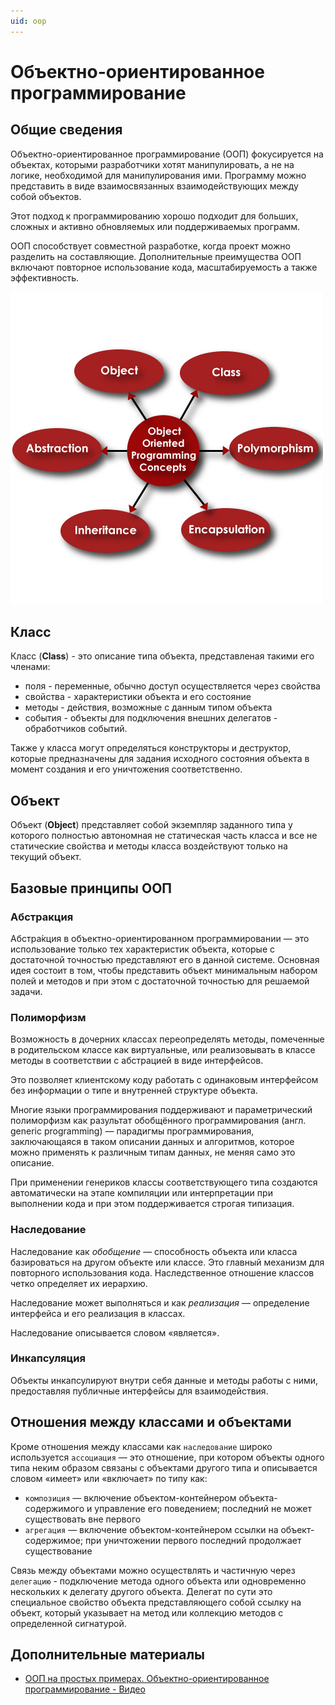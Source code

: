 ```yaml
---
uid: oop
---
```


# Объектно-ориентированное программирование

## Общие сведения

Объектно-ориентированное программирование (ООП) фокусируется на объектах, которыми разработчики хотят манипулировать, а не на логике, необходимой для манипулирования ими. Программу можно представить в виде взаимосвязанных взаимодействующих между собой объектов.

Этот подход к программированию хорошо подходит для больших, сложных и активно обновляемых или поддерживаемых программ.

ООП способствует совместной разработке, когда проект можно разделить на составляющие. Дополнительные преимущества ООП включают повторное использование кода, масштабируемость а также эффективность.

![ООП](./../assets/images/oop.png)

## Класс

Класс (**Class**) - это описание типа объекта, представленая такими его членами:

- поля - переменные, обычно доступ осуществляется через свойства
- свойства - характеристики объекта и его состояние
- методы - действия, возможные с данным типом объекта
- события - объекты для подключения внешних делегатов - обработчиков событий.

Также у класса могут определяться конструкторы и деструктор, которые предназначены для задания исходного состояния объекта в момент создания и его уничтожения соответственно.

## Объект

Объект (**Object**) представляет собой экземпляр заданного типа у которого полностью автономная не статическая часть класса и все не статические свойства и методы класса воздействуют только на текущий объект.

## Базовые принципы ООП

### Абстракция

Абстра́кция в объектно-ориентированном программировании — это использование только тех характеристик объекта, которые с достаточной точностью представляют его в данной системе. Основная идея состоит в том, чтобы представить объект минимальным набором полей и методов и при этом с достаточной точностью для решаемой задачи.

### Полиморфизм

Возможность в дочерних классах переопределять методы, помеченные в родительском классе как виртуальные, или реализовывать в классе методы в соответствии с абстрацией в виде интерфейсов.

Это позволяет клиентскому коду работать с одинаковым интерфейсом без информации о типе и внутренней структуре объекта.

Многие языки программирования поддерживают и параметрический полиморфизм как разультат обобщённого программирования (англ. generic programming) — парадигмы программирования, заключающаяся в таком описании данных и алгоритмов, которое можно применять к различным типам данных, не меняя само это описание.

При применении генериков классы соответствующего типа создаются автоматически на этапе компиляции или интерпретации при выполнении кода и при этом поддерживается строгая типизация.

### Наследование

Наследование как _обобщение_ — способность объекта или класса базироваться на другом объекте или классе. Это главный механизм для повторного использования кода. Наследственное отношение классов четко определяет их иерархию.

Наследование может выполняться и как _реализация_ — определение интерфейса и его реализация в классах.

Наследование описывается словом «является».

### Инкапсуляция

Объекты инкапсулируют внутри себя данные и методы работы с ними, предоставляя публичные интерфейсы для взаимодействия.

## Отношения между классами и объектами

Кроме отношения между классами как `наследование` широко используется `ассоциация` — это отношение, при котором объекты одного типа неким образом связаны с объектами другого типа и описывается словом «имеет» или «включает» по типу как:

- `композиция` — включение объектом-контейнером объекта-содержимого и управление его поведением; последний не может существовать вне первого
- `агрегация` — включение объектом-контейнером ссылки на объект-содержимое; при уничтожении первого последний продолжает существование

Связь между объектами можно осуществлять и частичную через `делегацию` - подключение метода одного объекта или одновременно нескольких к делегату другого объекта. Делегат по сути это специальное свойство объекта представляющего собой ссылку на объект, который указывает на метод или коллекцию методов с определенной сигнатурой.

## Дополнительные материалы

- [ООП на простых примерах. Объектно-ориентированное программирование - Видео](https://www.youtube.com/watch?v=-6DWwR_R4Xk)
